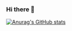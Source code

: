 ### Hi there 👋

[![Anurag's GitHub stats](https://github-readme-stats.vercel.app/api?Valsimot=anuraghazra)](https://github.com/anuraghazra/github-readme-stats)
